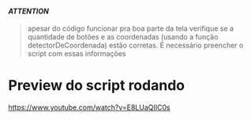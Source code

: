 ﻿#### ***ATTENTION***
>apesar do código funcionar pra boa parte da tela verifique se a quantidade de botões e as coordenadas (usando a função detectorDeCoordenada) estão corretas. É necessário preencher o script com essas informações

# Preview do script rodando
https://www.youtube.com/watch?v=E8LUaQIIC0s
